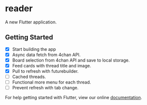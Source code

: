 # reader

A new Flutter application.

## Getting Started

- [x] Start building the app
- [x] Async data fetch from 4chan API.
- [x] Board selection from 4chan API and save to local storage.
- [x] Feed cards with thread title and image.
- [x] Pull to refresh with futurebuilder.
- [ ] Cached threads.
- [ ] Functional more menu for each thread.
- [ ] Prevent refresh with tab change.

For help getting started with Flutter, view our online
[documentation](https://flutter.io/).
